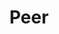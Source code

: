 ---
pid: PT387
title: Peer
location_transcription: Any Riverfront
zipcode: '11206'
outside_phl: 'Brooklyn NY '
neighborhood: 
age: '42'
age_range: 40-49
instagram: 
image_file_name: PT_387.jpg
proposal_transcription: "// A glass tunnel to see under river - walk through//"
topic: Architecture,Environment
topic_summary: 0, 0
type: Infrastructure,Space,Gateway,Bridge
keywords_other: Pier
credit: Annalisa
image_labels: 
twitter: 
facebook: 
permalink: "/monuments/pt387/"
layout: item-page
---